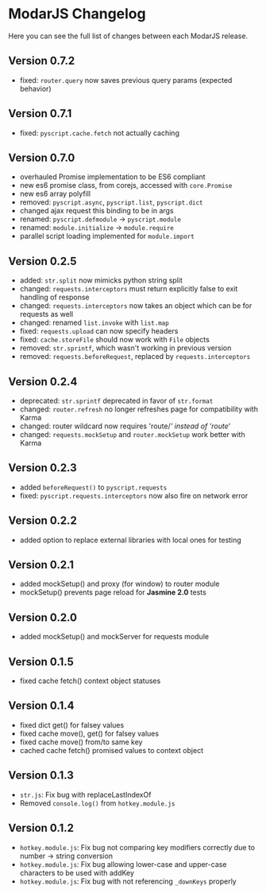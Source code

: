 ModarJS Changelog
===============

Here you can see the full list of changes between each ModarJS release.

Version 0.7.2
-----------
- fixed: `router.query` now saves previous query params (expected behavior)

Version 0.7.1
-----------
- fixed: `pyscript.cache.fetch` not actually caching

Version 0.7.0
-----------
- overhauled Promise implementation to be ES6 compliant
- new es6 promise class, from corejs, accessed with `core.Promise`
- new es6 array polyfill
- removed: `pyscript.async`, `pyscript.list`, `pyscript.dict`
- changed ajax request this binding to be in args
- renamed: `pyscript.defmodule` -> `pyscript.module`
- renamed: `module.initialize` -> `module.require`
- parallel script loading implemented for `module.import`

Version 0.2.5
-----------
- added: `str.split` now mimicks python string split
- changed: `requests.interceptors` must return explicitly false to exit handling of response
- changed: `requests.interceptors` now takes an object which can be for requests as well
- changed: renamed `list.invoke` with `list.map`
- fixed: `requests.upload` can now specify headers
- fixed: `cache.storeFile` should now work with `File` objects
- removed: `str.sprintf`, which wasn't working in previous version
- removed: `requests.beforeRequest`, replaced by `requests.interceptors`

Version 0.2.4
-----------
- deprecated: `str.sprintf` deprecated in favor of `str.format`
- changed: `router.refresh` no longer refreshes page for compatibility with Karma
- changed: router wildcard now requires 'route/*' instead of 'route*'
- changed: `requests.mockSetup` and `router.mockSetup` work better with Karma

Version 0.2.3
-----------
- added `beforeRequest()` to `pyscript.requests`
- fixed: `pyscript.requests.interceptors` now also fire on network error

Version 0.2.2
-----------
- added option to replace external libraries with local ones for testing

Version 0.2.1
-----------
- added mockSetup() and proxy (for window) to router module
- mockSetup() prevents page reload for __Jasmine 2.0__ tests

Version 0.2.0
-----------
- added mockSetup() and mockServer for requests module

Version 0.1.5
-----------
- fixed cache fetch() context object statuses

Version 0.1.4
-----------
- fixed dict get() for falsey values
- fixed cache move(), get() for falsey values
- fixed cache move() from/to same key
- cached cache fetch() promised values to context object

Version 0.1.3
-----------
- `str.js`: Fix bug with replaceLastIndexOf
- Removed `console.log()` from `hotkey.module.js`

Version 0.1.2
-----------
- `hotkey.module.js`: Fix bug not comparing key modifiers correctly due to number -> string conversion
- `hotkey.module.js`: Fix bug allowing lower-case and upper-case characters to be used with addKey
- `hotkey.module.js`: Fix bug with not referencing `_downKeys` properly
